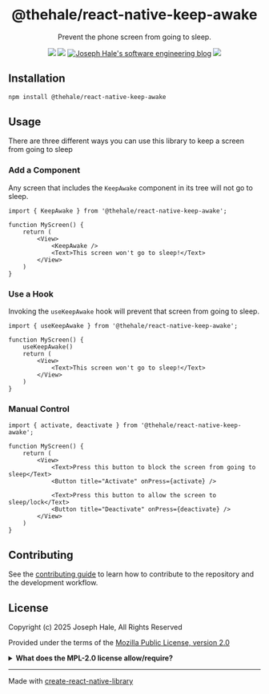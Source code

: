 <div align="center">

# @thehale/react-native-keep-awake

Prevent the phone screen from going to sleep.

<!-- BADGES -->
[![](https://badgen.net/github/license/thehale/git-authorship)](https://github.com/thehale/git-authorship/blob/master/LICENSE)
[![](https://badgen.net/badge/icon/Sponsor/pink?icon=github&label)](https://github.com/sponsors/thehale)
[![Joseph Hale's software engineering blog](https://jhale.dev/badges/website.svg)](https://jhale.dev)
[![](https://jhale.dev/badges/follow.svg)](https://www.linkedin.com/comm/mynetwork/discovery-see-all?usecase=PEOPLE_FOLLOWS&followMember=thehale)
</div>

## Installation


```sh
npm install @thehale/react-native-keep-awake
```


## Usage

There are three different ways you can use this library to keep a screen from going to sleep

### Add a Component

Any screen that includes the `KeepAwake` component in its tree will not go to sleep.

```tsx
import { KeepAwake } from '@thehale/react-native-keep-awake';

function MyScreen() {
    return (
        <View>
            <KeepAwake />
            <Text>This screen won't go to sleep!</Text>
        </View>
    )
}
```

### Use a Hook

Invoking the `useKeepAwake` hook will prevent that screen from going to sleep.

```tsx
import { useKeepAwake } from '@thehale/react-native-keep-awake';

function MyScreen() {
    useKeepAwake()
    return (
        <View>
            <Text>This screen won't go to sleep!</Text>
        </View>
    )
}
```

### Manual Control

```tsx
import { activate, deactivate } from '@thehale/react-native-keep-awake';

function MyScreen() {
    return (
        <View>
            <Text>Press this button to block the screen from going to sleep</Text>
            <Button title="Activate" onPress={activate} />
            
            <Text>Press this button to allow the screen to sleep/lock</Text>
            <Button title="Deactivate" onPress={deactivate} />
        </View>
    )
}
```

## Contributing

See the [contributing guide](CONTRIBUTING.md) to learn how to contribute to the repository and the development workflow.

## License
Copyright (c) 2025 Joseph Hale, All Rights Reserved

Provided under the terms of the [Mozilla Public License, version 2.0](./LICENSE)

<details>

<summary><b>What does the MPL-2.0 license allow/require?</b></summary>

### TL;DR

You can use files from this project in both open source and proprietary
applications, provided you include the above attribution. However, if
you modify any code in this project, or copy blocks of it into your own
code, you must publicly share the resulting files (note, not your whole
program) under the MPL-2.0. The best way to do this is via a Pull
Request back into this project.

If you have any other questions, you may also find Mozilla's [official
FAQ](https://www.mozilla.org/en-US/MPL/2.0/FAQ/) for the MPL-2.0 license
insightful.

If you dislike this license, you can contact me about negotiating a paid
contract with different terms.

**Disclaimer:** This TL;DR is just a summary. All legal questions
regarding usage of this project must be handled according to the
official terms specified in the `LICENSE` file.

### Why the MPL-2.0 license?

I believe that an open-source software license should ensure that code
can be used everywhere.

Strict copyleft licenses, like the GPL family of licenses, fail to
fulfill that vision because they only permit code to be used in other
GPL-licensed projects. Permissive licenses, like the MIT and Apache
licenses, allow code to be used everywhere but fail to prevent
proprietary or GPL-licensed projects from limiting access to any
improvements they make.

In contrast, the MPL-2.0 license allows code to be used in any software
project, while ensuring that any improvements remain available for
everyone.

</details>

---

Made with [create-react-native-library](https://github.com/callstack/react-native-builder-bob)
